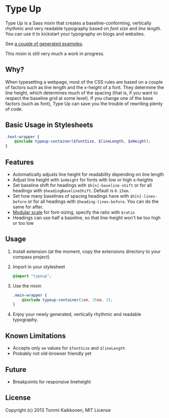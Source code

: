 # Type Up

Type Up is a Sass mixin that creates a baseline-conforming, vertically rhythmic and very readable typography based on <em>font size</em> and <em>line length</em>. You can use it to kickstart your typography on blogs and websites.

See [a couple of generated examples](http://tommikaikkonen.github.com/type-up/).

This mixin is still very much a work in progress.

## Why?

When typesetting a webpage, most of the CSS rules are based on a couple of factors such as line length and the x-height of a font. They determine the line height, which determines much of the spacing (that is, if you want to respect the baseline grid at some level). If you change one of the base factors (such as font), Type Up can save you the trouble of rewriting plenty of code.

## Basic Usage in Stylesheets

```scss
.text-wrapper {
	@include typeup-container($fontSize, $lineLength, $xHeight);
}
```


## Features

* Automatically adjusts line height for readability depending on line length
* Adjust line height with `$xHeight` for fonts with low or high x-heights
* Set baseline shift for headings with `$h[n]-baseline-shift` or for all headings with `$headingBaselineShift`. Default is `0.15em`.
* Set how many baselines of spacing headings have with `$h[n]-lines-before` or for all headings with `$heading-lines-before`. You can do the same for after.
* [Modular scale](http://modularscale.com/) for font-sizing, specify the ratio with `$ratio`
* Headings can use half a baseline, so that line-height won't be too high or too low

## Usage

1. Install extension (at the moment, copy the extensions directory to your compass project)
2. Import in your stylesheet
	```scss
	@import "typeup";
	```

3. Use the mixin
	```scss
	.main-wrapper {
		@include typeup-container(1em, 35em, 1);
	}
	```

4. Enjoy your newly generated, vertically rhythmic and readable typography.

## Known Limitations

* Accepts only `em` values for `$fontSize` and `$lineLength`
* Probably not old-browser friendly yet

## Future

* Breakpoints for responsive lineheight

## License

Copyright (c) 2013 Tommi Kaikkonen,
MIT License